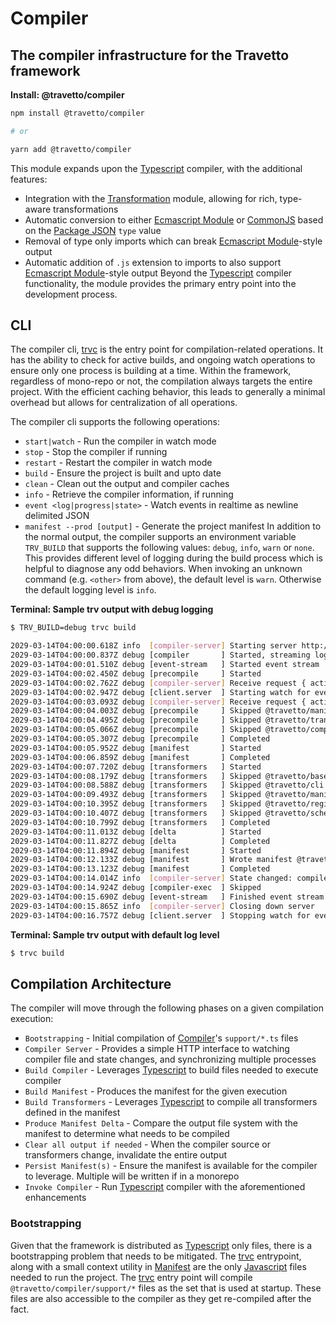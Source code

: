 <!-- This file was generated by @travetto/doc and should not be modified directly -->
<!-- Please modify https://github.com/travetto/travetto/tree/main/module/compiler/DOC.tsx and execute "npx trv doc" to rebuild -->
# Compiler

## The compiler infrastructure for the Travetto framework

**Install: @travetto/compiler**
```bash
npm install @travetto/compiler

# or

yarn add @travetto/compiler
```

This module expands upon the [Typescript](https://typescriptlang.org) compiler, with the additional features:
   *  Integration with the [Transformation](https://github.com/travetto/travetto/tree/main/module/transformer#readme "Functionality for AST transformations, with transformer registration, and general utils") module, allowing for rich, type-aware transformations
   *  Automatic conversion to either [Ecmascript Module](https://nodejs.org/api/esm.html) or [CommonJS](https://nodejs.org/api/modules.html) based on the [Package JSON](https://docs.npmjs.com/cli/v9/configuring-npm/package-json) `type` value
   *  Removal of type only imports which can break [Ecmascript Module](https://nodejs.org/api/esm.html)-style output
   *  Automatic addition of `.js` extension to imports to also support  [Ecmascript Module](https://nodejs.org/api/esm.html)-style output
Beyond the [Typescript](https://typescriptlang.org) compiler functionality, the module provides the primary entry point into the development process.

## CLI
The compiler cli, [trvc](https://github.com/travetto/travetto/tree/main/module/compiler/bin/trvc.js#L5) is the entry point for compilation-related operations. It has the ability to check for active builds, and ongoing watch operations to ensure only one process is building at a time.  Within the framework, regardless of mono-repo or not, the compilation always targets the entire project.  With the efficient caching behavior, this leads to generally a minimal overhead but allows for centralization of all operations. 

The compiler cli supports the following operations:
   *  `start|watch` - Run the compiler in watch mode
   *  `stop` - Stop the compiler if running
   *  `restart` - Restart the compiler in watch mode
   *  `build` - Ensure the project is built and upto date
   *  `clean` - Clean out the output and compiler caches
   *  `info` - Retrieve the compiler information, if running
   *  `event <log|progress|state>` - Watch events in realtime as newline delimited JSON
   *  `manifest --prod [output]` - Generate the project manifest
In addition to the normal output, the compiler supports an environment variable `TRV_BUILD` that supports the following values: `debug`, `info`, `warn` or `none`.  This provides different level of logging during the build process which is helpful to diagnose any odd behaviors.  When invoking an unknown command (e.g. `<other>` from above), the default level is `warn`.  Otherwise the default logging level is `info`.

**Terminal: Sample trv output with debug logging**
```bash
$ TRV_BUILD=debug trvc build

2029-03-14T04:00:00.618Z info  [compiler-server] Starting server http://127.0.0.1:25539
2029-03-14T04:00:00.837Z debug [compiler       ] Started, streaming logs
2029-03-14T04:00:01.510Z debug [event-stream   ] Started event stream
2029-03-14T04:00:02.450Z debug [precompile     ] Started
2029-03-14T04:00:02.762Z debug [compiler-server] Receive request { action: 'info', subAction: undefined }
2029-03-14T04:00:02.947Z debug [client.server  ] Starting watch for events of type "log"
2029-03-14T04:00:03.093Z debug [compiler-server] Receive request { action: 'event', subAction: 'log' }
2029-03-14T04:00:04.003Z debug [precompile     ] Skipped @travetto/manifest
2029-03-14T04:00:04.495Z debug [precompile     ] Skipped @travetto/transformer
2029-03-14T04:00:05.066Z debug [precompile     ] Skipped @travetto/compiler
2029-03-14T04:00:05.307Z debug [precompile     ] Completed
2029-03-14T04:00:05.952Z debug [manifest       ] Started
2029-03-14T04:00:06.859Z debug [manifest       ] Completed
2029-03-14T04:00:07.720Z debug [transformers   ] Started
2029-03-14T04:00:08.179Z debug [transformers   ] Skipped @travetto/base
2029-03-14T04:00:08.588Z debug [transformers   ] Skipped @travetto/cli
2029-03-14T04:00:09.493Z debug [transformers   ] Skipped @travetto/manifest
2029-03-14T04:00:10.395Z debug [transformers   ] Skipped @travetto/registry
2029-03-14T04:00:10.407Z debug [transformers   ] Skipped @travetto/schema
2029-03-14T04:00:10.799Z debug [transformers   ] Completed
2029-03-14T04:00:11.013Z debug [delta          ] Started
2029-03-14T04:00:11.827Z debug [delta          ] Completed
2029-03-14T04:00:11.894Z debug [manifest       ] Started
2029-03-14T04:00:12.133Z debug [manifest       ] Wrote manifest @travetto-doc/compiler
2029-03-14T04:00:13.123Z debug [manifest       ] Completed
2029-03-14T04:00:14.014Z info  [compiler-server] State changed: compile-end
2029-03-14T04:00:14.924Z debug [compiler-exec  ] Skipped
2029-03-14T04:00:15.690Z debug [event-stream   ] Finished event stream
2029-03-14T04:00:15.865Z info  [compiler-server] Closing down server
2029-03-14T04:00:16.757Z debug [client.server  ] Stopping watch for events of type "log"
```

**Terminal: Sample trv output with default log level**
```bash
$ trvc build
```

## Compilation Architecture
The compiler will move through the following phases on a given compilation execution:
   *  `Bootstrapping` - Initial compilation of [Compiler](https://github.com/travetto/travetto/tree/main/module/compiler#readme "The compiler infrastructure for the Travetto framework")'s `support/*.ts` files
   *  `Compiler Server` - Provides a simple HTTP interface to watching compiler file and state changes, and synchronizing multiple processes
   *  `Build Compiler` - Leverages [Typescript](https://typescriptlang.org) to build files needed to execute compiler
   *  `Build Manifest` - Produces the manifest for the given execution
   *  `Build Transformers` - Leverages [Typescript](https://typescriptlang.org) to compile all transformers defined in the manifest
   *  `Produce Manifest Delta` - Compare the output file system with the manifest to determine what needs to be compiled
   *  `Clear all output if needed` - When the compiler source or transformers change, invalidate the entire output
   *  `Persist Manifest(s)` - Ensure the manifest is available for the compiler to leverage. Multiple will be written if in a monorepo
   *  `Invoke Compiler` - Run [Typescript](https://typescriptlang.org) compiler with the aforementioned enhancements

### Bootstrapping
Given that the framework is distributed as [Typescript](https://typescriptlang.org) only files, there is a bootstrapping problem that needs to be mitigated.  The [trvc](https://github.com/travetto/travetto/tree/main/module/compiler/bin/trvc.js#L5) entrypoint, along with a small context utility in [Manifest](https://github.com/travetto/travetto/tree/main/module/manifest#readme "Support for project indexing, manifesting, along with file watching") are the only [Javascript](https://developer.mozilla.org/en-US/docs/Web/JavaScript) files needed to run the project.  The [trvc](https://github.com/travetto/travetto/tree/main/module/compiler/bin/trvc.js#L5) entry point will compile `@travetto/compiler/support/*` files as the set that is used at startup.  These files are also accessible to the compiler as they get re-compiled after the fact.
